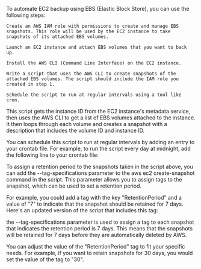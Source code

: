 To automate EC2 backup using EBS (Elastic Block Store), you can use the following steps:

    Create an AWS IAM role with permissions to create and manage EBS snapshots. This role will be used by the EC2 instance to take snapshots of its attached EBS volumes.

    Launch an EC2 instance and attach EBS volumes that you want to back up.

    Install the AWS CLI (Command Line Interface) on the EC2 instance.

    Write a script that uses the AWS CLI to create snapshots of the attached EBS volumes. The script should include the IAM role you created in step 1.

    Schedule the script to run at regular intervals using a tool like cron.
    



This script gets the instance ID from the EC2 instance's metadata service, then uses the AWS CLI to get a list of EBS volumes attached to the instance. It then loops through each volume and creates a snapshot with a description that includes the volume ID and instance ID.

You can schedule this script to run at regular intervals by adding an entry to your crontab file. For example, to run the script every day at midnight, add the following line to your crontab file:



To assign a retention period to the snapshots taken in the script above, you can add the --tag-specifications parameter to the aws ec2 create-snapshot command in the script. This parameter allows you to assign tags to the snapshot, which can be used to set a retention period.

For example, you could add a tag with the key "RetentionPeriod" and a value of "7" to indicate that the snapshot should be retained for 7 days. Here's an updated version of the script that includes this tag:


the --tag-specifications parameter is used to assign a tag to each snapshot that indicates the retention period is 7 days. This means that the snapshots will be retained for 7 days before they are automatically deleted by AWS.

You can adjust the value of the "RetentionPeriod" tag to fit your specific needs. For example, if you want to retain snapshots for 30 days, you would set the value of the tag to "30".
